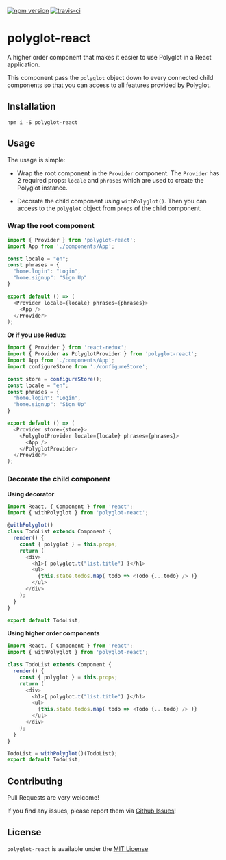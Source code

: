 [![npm version](https://badge.fury.io/js/polyglot-react.svg)](https://badge.fury.io/js/polyglot-react)
[![travis-ci](https://travis-ci.org/hoducha/polyglot-react.svg?branch=master)](https://travis-ci.org/hoducha/polyglot-react)

# polyglot-react

A higher order component that makes it easier to use Polyglot in a React application.

This component pass the `polyglot` object down to every connected child components so that you can access to all features provided by Polyglot.

## Installation

```
npm i -S polyglot-react
```

## Usage

The usage is simple:

* Wrap the root component in the `Provider` component. The `Provider` has 2 required props: `locale` and `phrases` which are used to create the Polyglot instance.

* Decorate the child component using `withPolyglot()`. Then you can access to the `polyglot` object from `props` of the child component.

### Wrap the root component

```JavaScript
import { Provider } from 'polyglot-react';
import App from './components/App';

const locale = "en";
const phrases = {
  "home.login": "Login",
  "home.signup": "Sign Up"
}

export default () => (
  <Provider locale={locale} phrases={phrases}>
    <App />
  </Provider>
);
```

**Or if you use Redux:**

```JavaScript
import { Provider } from 'react-redux';
import { Provider as PolyglotProvider } from 'polyglot-react';
import App from './components/App';
import configureStore from './configureStore';

const store = configureStore();
const locale = "en";
const phrases = {
  "home.login": "Login",
  "home.signup": "Sign Up"
}

export default () => (
  <Provider store={store}>
    <PolyglotProvider locale={locale} phrases={phrases}>
      <App />
    </PolyglotProvider>
  </Provider>
);
```

### Decorate the child component

**Using decorator**

```JavaScript
import React, { Component } from 'react';
import { withPolyglot } from 'polyglot-react';

@withPolyglot()
class TodoList extends Component {
  render() {
    const { polyglot } = this.props;
    return (
      <div>
        <h1>{ polyglot.t("list.title") }</h1>
        <ul>
          {this.state.todos.map( todo => <Todo {...todo} /> )}
        </ul>
      </div>  
    );
  }
}

export default TodoList;
```

**Using higher order components**

```Javascript
import React, { Component } from 'react';
import { withPolyglot } from 'polyglot-react';

class TodoList extends Component {
  render() {
    const { polyglot } = this.props;
    return (
      <div>
        <h1>{ polyglot.t("list.title") }</h1>
        <ul>
          {this.state.todos.map( todo => <Todo {...todo} /> )}
        </ul>
      </div>  
    );
  }
}

TodoList = withPolyglot()(TodoList);
export default TodoList;
```

## Contributing

Pull Requests are very welcome!

If you find any issues, please report them via [Github Issues](https://github.com/hoducha/polyglot-react/issues)!

## License

`polyglot-react` is available under the [MIT License](https://opensource.org/licenses/MIT)
